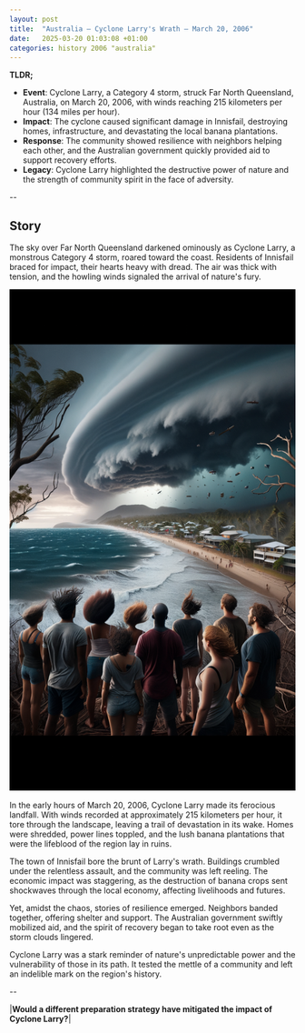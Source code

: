 ```yaml
---
layout: post
title:  "Australia – Cyclone Larry's Wrath – March 20, 2006"
date:   2025-03-20 01:03:08 +01:00
categories: history 2006 "australia"
---
```


**TLDR;**
- **Event**: Cyclone Larry, a Category 4 storm, struck Far North Queensland, Australia, on March 20, 2006, with winds reaching 215 kilometers per hour (134 miles per hour).
- **Impact**: The cyclone caused significant damage in Innisfail, destroying homes, infrastructure, and devastating the local banana plantations.
- **Response**: The community showed resilience with neighbors helping each other, and the Australian government quickly provided aid to support recovery efforts.
- **Legacy**: Cyclone Larry highlighted the destructive power of nature and the strength of community spirit in the face of adversity.

--

## Story

The sky over Far North Queensland darkened ominously as Cyclone Larry, a monstrous Category 4 storm, roared toward the coast. Residents of Innisfail braced for impact, their hearts heavy with dread. The air was thick with tension, and the howling winds signaled the arrival of nature's fury.

![Image](/assets/images/20_March_14b3a4a001b5b7833f0dd4efac68b139.png)

In the early hours of March 20, 2006, Cyclone Larry made its ferocious landfall. With winds recorded at approximately 215 kilometers per hour, it tore through the landscape, leaving a trail of devastation in its wake. Homes were shredded, power lines toppled, and the lush banana plantations that were the lifeblood of the region lay in ruins.

The town of Innisfail bore the brunt of Larry's wrath. Buildings crumbled under the relentless assault, and the community was left reeling. The economic impact was staggering, as the destruction of banana crops sent shockwaves through the local economy, affecting livelihoods and futures.

Yet, amidst the chaos, stories of resilience emerged. Neighbors banded together, offering shelter and support. The Australian government swiftly mobilized aid, and the spirit of recovery began to take root even as the storm clouds lingered.

Cyclone Larry was a stark reminder of nature's unpredictable power and the vulnerability of those in its path. It tested the mettle of a community and left an indelible mark on the region's history.

--

|**Would a different preparation strategy have mitigated the impact of Cyclone Larry?**|

